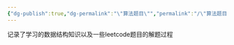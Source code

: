 ```yaml
---
{"dg-publish":true,"dg-permalink":"\"算法题目\"","permalink":"/\"算法题目\"/","dgPassFrontmatter":true,"created":"2024-01-27T01:44:59.039+08:00","updated":"2024-12-29T22:00:40.595+08:00"}
---
```


记录了学习的数据结构知识以及一些leetcode题目的解题过程